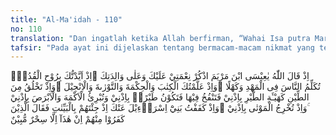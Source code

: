 ```yaml
---
title: "Al-Ma'idah - 110"
no: 110
translation: "Dan ingatlah ketika Allah berfirman, “Wahai Isa putra Maryam! Ingatlah nikmat-Ku kepadamu dan kepada ibumu sewaktu Aku menguatkanmu dengan Rohulkudus. Engkau dapat berbicara dengan manusia pada waktu masih dalam buaian dan setelah dewasa. Dan ingatlah ketika Aku mengajarkan menulis kepadamu, (juga) Hikmah, Taurat dan Injil. Dan ingatlah ketika engkau membentuk dari tanah berupa burung dengan seizin-Ku, kemudian engkau meniupnya, lalu menjadi seekor burung (yang sebenarnya) dengan seizin-Ku. Dan ingatlah ketika engkau menyembuhkan orang yang buta sejak lahir dan orang yang berpenyakit kusta dengan seizin-Ku. Dan ingatlah ketika engkau mengeluarkan orang mati (dari kubur menjadi hidup) dengan seizin-Ku. Dan ingatlah ketika Aku menghalangi Bani Israil (dari keinginan mereka membunuhmu) di kala waktu engkau mengemukakan kepada mereka keterangan-keterangan yang nyata, lalu orang-orang kafir di antara mereka berkata, “Ini tidak lain hanyalah sihir yang nyata.”"
tafsir: "Pada ayat ini dijelaskan tentang bermacam-macam nikmat yang telah dilimpahkan kepada Nabi Isa dan ibunya, kemudian diungkapkan kembali berbagai kejahatan Bani Israil yang pernah menuduh bahwa berbagai keterangan dan bukti-bukti yang disampaikan Nabi Isa kepada mereka hanyalah sihir semata.\n\nNikmat Allah kepada Maryam, yaitu ibu Nabi Isa ialah Allah telah menjadikannya sebagai wanita yang suci, terpilih di antara wanita-wanita di dunia ini untuk memperoleh kedudukan yang mulia.\n\nNikmat-nikmat Allah kepada Nabi Isa yang disebutkan dalam ayat ini adalah sebagai berikut:\n\n1. Allah telah memperkuat Nabi Isa dengan Rohulkudus, yaitu malaikat Jibril. Allah telah menjadikan jiwanya bersih dari segala sifat-sifat yang tidak baik. Dengan nikmat ini Isa dapat mengetahui bahwa ia lahir ke dunia dengan kejadian yang luar biasa, sehingga dengan demikian ia dapat membuktikan kesucian dirinya dan kesucian ibunya. Karena Allah telah memperkuatnya dengan Rohulkudus, maka ia dapat berbicara ketika ia masih kecil dan lemah, masih berada dalam buaian. Ia berbicara untuk membela kesucian dan kehormatan ibunya terhadap tuduhan yang bukan-bukan dari kaum Yahudi. Kemudian setelah ia dewasa ia juga dapat berbicara dengan baik untuk menyeru manusia kepada agama Allah.\n\nTentang Nabi Isa, ibunya dan Rohulkudus dalam ayat ini, pendapat beberapa mufasir dapat dikatakan sama, Mengenai \"mengingat nikmat,\" artinya \"mensyukuri\" nikmat yang diberikan kepada Isa dan kepada ibunya Maryam dan memperkuatnya dengan Rohulkudus, yakni Jibril, dan berbicara dengan orang ketika ia masih bayi dan sesudah dewasa menjadi Nabi, yang menurut Ibnu 'Abbas seperti yang dikutip al-Bagawi, dalam usia 30 tahun dan menjalankan tugas kenabiannya selama 30 bulan. Kemudian \"Aku mengajar kamu menulis, hikmah (yakni kearifan ilmu pengetahuan), Taurat dan Injil,\" dan seterusnya. Lebih jauh tentang Rohulkudus lihat kosakata di atas (al-Baqarah/2: 253). Dapat ditambahkan, bahwa seperti disebutkan di dalam Al-Qur'an, bahwa Rohulkudus berlaku untuk semua orang beriman (al-Mujadalah/58: 22); dan diturunkan kepada siapa saja dari hamba-hamba-Nya sesuai dengan kehendak-Nya. Dalam ayat ini, ruh berarti wahyu (al-Kahf/16: 2).\n\nNabi Isa menyebut dirinya anak Maryam, yang tidak mengenal bapak manusia karena kelahirannya memang suatu mukjizat. Allah telah memberinya nikmat yang besar berupa kekuatan rohani, \"memperkuatnya dengan Rohulkudus\", dengan mukjizat-mukjizat yang terjadi sekitar dirinya dan ibundanya Maryam, mengenai kelahiran, kehidupan dan kematiannya.\n\nTetapi Rohulkudus (al-Baqarah/2: 87) yang banyak kita temui dalam Al-Qur'an, dalam pengertian \"roh yang suci\" berarti juga sebagai \"ilham ilahi.\" Nabi Muhammad juga mendoakan rahmat dengan Rohulkudus kepada seorang sahabat, yakni penyair Hassan bin sabit melalui sabdanya: \n\nBahwa Hassan bin sabit al-Ansari minta persaksian kepada Abu Hurairah, \"Apakah kamu mendengar Nabi Saw berkata, \"Hai Hassan, penuhilah Rasulillah. Ya Allah kuatkanlah dia (Hassan) dengan Rohulkudus.\" (Riwayat al-Bukhari, Muslim, dan an-Nasa'i)\n\nPengertian Rohulkudus dalam Al-Qur'an dan hadis tidak sama dengan pengertian Rohulkudus dalam Bibel (Perjanjian Lama dan Perjanjian Baru). Roh, Roh Allah atau firman-Nya dalam Perjanjian Lama (Kejadian i.2) ialah mengenai pembentukan bumi, \"dan Roh Allah melayang-layang di atas permukaan air,\" dan Mazmur xxxiii.6, \"Oleh firman Tuhan langit telah dijadikan, oleh nafas dari mulut-Nya¦\" Dalam Perjanjian Baru disebut Roh Kudus, Roh Allah atau Roh Yesus. Matius menyebutkan bahwa kelahiran Yesus Kristus pada waktu Maria bertunangan dengan Yusuf anak Heli, mengandung dari Roh Kudus, sebelum mereka hidup sebagai suami istri. Yusuf suami Maria adalah orang yang tulus hati, ia tidak mau mencemarkan nama istrinya di muka umum, ia bermaksud diam-diam akan menceraikannya. Tetapi dalam mimpinya malaikat Tuhan tampak kepadanya, dan berkata, agar jangan takut \"¦ mengambil Maria sebagai istrimu, sebab anak yang di dalam kandungannya adalah Roh Kudus. Ia akan melahirkan anak laki-laki dan engkau akan menamakan Dia Yesus, ¦\" (Matius 1.18-21). Lihat juga kosakata (an-Nisa'/4: 156).\n\n2. Allah telah mengajarkan kepadanya Al-Kitab, artinya Isa telah dianugerahi-Nya kepandaian menulis dan membaca, sehingga ia dapat mempelajari ilmu pengetahuan yang tertulis. Di samping itu. Allah mengajarkan pula kepadanya Taurat, yaitu kitab suci yang telah diturunkan kepada Nabi Musa. Akhirnya Allah mengajarkan kepadanya Injil, yaitu kitab suci yang diturunkan kepada Nabi Isa sendiri.\n\nNabi Isa sendiri tidak pernah mengubah-ubah isi Taurat dan tidak pula menggantikannya dengan Injil yang diturunkan kepadanya, dan diakui oleh Perjanjian Baru yang sekarang, \"Janganlah kamu menyangka, bahwa Aku datang untuk meniadakan hukum Taurat atau kitab para nabi. Aku datang bukan untuk meniadakannya, melainkan untuk menggenapinya.\" (Matius v.17).\n\n3. Isa dapat membuat dari tanah sesuatu yang bentuk dan ukurannya seperti burung, kemudian ia meniup burung itu, maka jadilah ia seekor burung yang sungguh-sungguh, dengan seizin Allah. Artinya Isa-lah yang membentuk benda tersebut seperti burung, dan ia pula yang meniupnya, kemudian Allah menjadikannya seekor burung yang hidup.\n\n4. Isa telah dapat menyembuhkan orang-orang buta sejak lahir dan orang-orang yang kena penyakit sopak, dengan izin Allah, padahal di masa itu tak seorang tabib pun dapat menyembuhkan orang buta sejak lahir dan orang-orang yang kena penyakit sopak.\n\nDalam bahasa Indonesia, kata abras dipadankan dengan kusta dari terjemahan Inggris leprosy, yakni \"penyakit menahun yang menyerang kulit dan saraf, yang secara perlahan-lahan menyebabkan kerusakan pada anggota tubuh; lepra\" (Kamus Besar Bahasa Indonesia), yang dalam bahasa Arab biasa disamakan dengan judzam, bukan abras. Mu'jam Alfadh al-Qur'an al-Karim menjelasakan, bahwa abras \"adalah warna putih di kulit karena kehilangan zat warna merah (pigmen) dan menimbulkan bercak-bercak putih dalam berbagai bentuk. Ini merupakan gejala penyakit kusta.\" Jadi bukan kusta. Dalam Perjanjian Baru (Matius x.8, Lukas iv.27), diterjemahkan dengan \"kusta,\" sama dengan terjemahan bahasa Inggris. Dalam Tafsir ini diterjemahkan dengan \"sopak,\" agaknya ini lebih tepat, yakni \"penyakit kulit berupa belang-belang putih di tangan atau kaki akibat sel pigmen adalah sel yang memberi warna kulit kering, sawo matang.\" (Kamus Besar Bahasa Indonesia), atau dalam istilah kedokteran dikenal dengan nama leukemia atau vitiligo.\n\n5. Isa juga dapat menghidupkan orang-orang yang telah mati, sehingga dapat keluar dari kuburnya dalam keadaan hidup, dengan izin Allah.\n\nSetelah Nabi Isa memberikan bukti-bukti dengan mukjizatnya, sebagian mereka (Bani Israil) menuduhnya ia melakukan perbuatan sihir, mengusir setan dengan menggunakan pemimpin setan, \"Ia mengusir setan dengan kuasa Beelzebul, penghulu setan\" (Lukas xi.15).\n\nOrang Yahudi menyebut raja setan atau penghulu setan itu Beelzebul, dan penghulu setan yang digunakan untuk mengusir setan ini terdapat dalam beberapa bab (chapter) dalam Perjanjian Baru, antara lain dalam Matius, Markus dan Lukas.\n\n6. Allah telah melindungi Nabi Isa dari kejahatan kaum Yahudi yang hendak membunuh dan menyalibnya, ketika Isa datang kepada mereka membawa agama Allah yang disertai dengan bukti-bukti dan keterangan yang jelas, yang dikaruniakan Allah kepadanya. Allah menyelamatkan Isa dan mengangkatnya kepada-Nya.\n\nKejahatan Bani Israil melebihi kejahatan umat lainnya, kejahatan umat lainnya terhadap rasul Allah hanya sebatas kepada diri pribadi rasul itu, tetapi kejahatan Bani Israil tidak hanya ditujukan kepada Nabi Isa semata, melainkan juga terhadap ibunya, yaitu mereka menuduh Maryam telah berzina dengan seorang lelaki, sehingga melahirkan Isa. Bahkan kejahatan mereka tidak hanya tertuju kepada Isa dan ibunya, melainkan juga terhadap Allah, karena mereka mengatakan bahwa Allah mempunyai istri dan anak, padahal Allah Maha Suci dari hal-hal tersebut.\n\nOrang-orang kafir di antara Bani Israil itu tidak hanya menolak agama Allah yang disampaikan Nabi Isa kepada mereka, bahkan mereka mengatakan bahwa keterangan-keterangan yang disampaikan Isa tersebut hanyalah sihir.\n\nBermacam-macam nikmat Allah kepada Nabi Isa yang disebutkan dalam ayat ini merupakan sindiran dan kecaman yang amat tajam sekali terhadap Bani Israil, atas sikap dan perbuatan mereka yang keji itu. Ayat ini menyingkap pula betapa besarnya kedengkian mereka terhadap orang yang memperoleh nikmat Allah. Ucapan mereka bahwa keterangan-keterangan yang disampaikan Nabi Isa kepada mereka adalah \"sihir yang nyata\", merupakan bukti yang kuat tentang sifat-sifat dengki mereka kepada Nabi Isa yang telah dipilih Allah sebagai Nabi dan Rasul-Nya.\n\nNikmat Allah kepada Nabi Isa yang disebutkan dalam ayat ini merupakan nikmat yang luar biasa, yang tidak diberikan Allah kepada nabi-nabi lain. Pada ayat berikutnya, Allah menyebutkan beberapa nikmat-Nya yang lain yang juga diberikannya kepada Nabi Isa tetapi merupakan nikmat-nikmat yang biasa, yang juga diperoleh rasul-rasul lain."
---
```


اِذْ قَالَ اللّٰهُ يٰعِيْسَى ابْنَ مَرْيَمَ اذْكُرْ نِعْمَتِيْ عَلَيْكَ وَعَلٰى وَالِدَتِكَ ۘاِذْ اَيَّدْتُّكَ بِرُوْحِ الْقُدُسِۗ  تُكَلِّمُ النَّاسَ فِى الْمَهْدِ وَكَهْلًا ۚوَاِذْ عَلَّمْتُكَ الْكِتٰبَ وَالْحِكْمَةَ وَالتَّوْرٰىةَ وَالْاِنْجِيْلَ ۚوَاِذْ تَخْلُقُ مِنَ الطِّيْنِ كَهَيْـَٔةِ الطَّيْرِ بِاِذْنِيْ فَتَنْفُخُ فِيْهَا فَتَكُوْنُ طَيْرًاۢ بِاِذْنِيْ وَتُبْرِئُ الْاَكْمَهَ وَالْاَبْرَصَ بِاِذْنِيْ ۚوَاِذْ تُخْرِجُ الْمَوْتٰى بِاِذْنِيْ ۚوَاِذْ كَفَفْتُ بَنِيْٓ اِسْرَاۤءِيْلَ عَنْكَ اِذْ جِئْتَهُمْ بِالْبَيِّنٰتِ فَقَالَ الَّذِيْنَ كَفَرُوْا مِنْهُمْ اِنْ هٰذَآ اِلَّا سِحْرٌ مُّبِيْنٌ 
